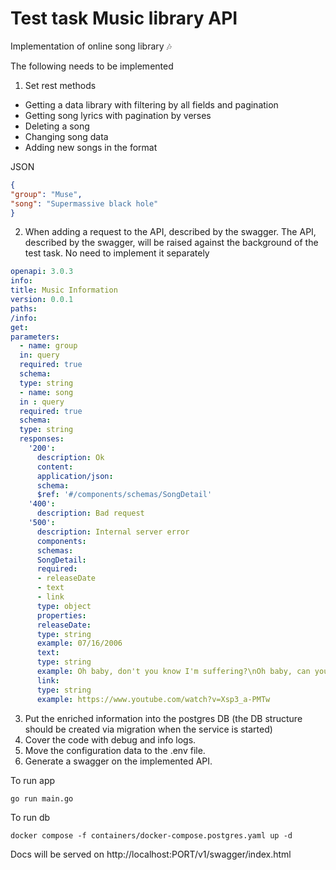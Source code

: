 # Test task Music library API

Implementation of online song library 🎶

The following needs to be implemented

1. Set rest methods
* Getting a data library with filtering by all fields and pagination
* Getting song lyrics with pagination by verses
* Deleting a song
* Changing song data
* Adding new songs in the format

JSON
```json
{
"group": "Muse",
"song": "Supermassive black hole"
}
```

2. When adding a request to the API, described by the swagger. The API, described by the swagger, will be raised against the background of the test task. No need to implement it separately

```yaml
openapi: 3.0.3
info:
title: Music Information
version: 0.0.1
paths:
/info:
get:
parameters:
  - name: group
  in: query
  required: true
  schema:
  type: string
  - name: song
  in : query
  required: true
  schema:
  type: string
  responses:
    '200':
      description: Ok
      content:
      application/json:
      schema:
      $ref: '#/components/schemas/SongDetail'
    '400':
      description: Bad request
    '500':
      description: Internal server error
      components:
      schemas:
      SongDetail:
      required:
      - releaseDate
      - text
      - link
      type: object
      properties:
      releaseDate:
      type: string
      example: 07/16/2006
      text:
      type: string
      example: Oh baby, don't you know I'm suffering?\nOh baby, can you hear me moaning?\nYou caught me under false pretenses\nHow long did it take before you let me go?\n\nOh\nYou set my soul on fire\nOh\ nYou set my soul on fire
      link:
      type: string
      example: https://www.youtube.com/watch?v=Xsp3_a-PMTw
```

3. Put the enriched information into the postgres DB (the DB structure should be created via migration when the service is started)
4. Cover the code with debug and info logs.
5. Move the configuration data to the .env file.
6. Generate a swagger on the implemented API.


To run app

`go run main.go`

To run db

`docker compose -f containers/docker-compose.postgres.yaml up -d`

Docs will be served on http://localhost:PORT/v1/swagger/index.html
